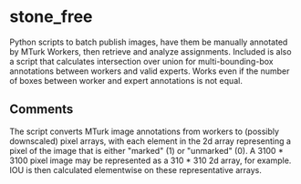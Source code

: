 # stone_free
Python scripts to batch publish images, have them be manually annotated by MTurk Workers, then retrieve and analyze assignments.
Included is also a script that calculates intersection over union for multi-bounding-box annotations between workers and valid experts. Works even if the number of boxes between worker and expert annotations is not equal. 

## Comments
The script converts MTurk image annotations from workers to (possibly downscaled) pixel arrays, with each element in the 2d array representing a pixel of the image that is either "marked" (1) or "unmarked" (0). A 3100 * 3100 pixel image may be represented as a 310 * 310 2d array, for example. IOU is then calculated elementwise on these representative arrays.


